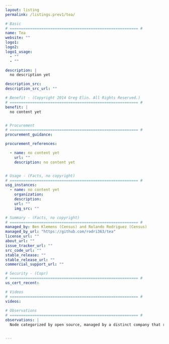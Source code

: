 ```yaml
---
layout: listing
permalink: /listings.prev1/tea/

# Basic
# ========================================================= #
name: Tea
website: ""
logo1: 
logo2:
logo1_usage:
  - ""
  - ""

description: |
  no description yet

description_src: 
description_src_url: ""

# Benefit - (Copyright 2014 Greg Elin. All Rights Reserved.)
# ========================================================= #
benefit: |
  no content yet 


# Procurement
# ========================================================= #
procurement_guidance: 

procurement_references: 

  - name: no content yet
    url: ""
    description: no content yet


# Usage - (Facts, no copyright)
# ========================================================= #
usg_instances:
  - name: no content yet
    organization: 
    description: 
    url: ""
    img_src: ""

# Summary - (Facts, no copyright)
# ========================================================= #
managed_by: Ben Klemens (Census) and Rolando Rodriguez (Census)
managed_by_url: "https://github.com/rodri363/tea"
license_url: ""
about_url: ""
issue_tracker_url: ""
src_code_url: ""
stable_release: ""
stable_release_url: ""
commercial_support_url: ""

# Security - (Copr)
# ========================================================= #
us_cert_recent: 

# Videos
# ========================================================= #
videos:
  
# Observations
# ========================================================= #
observations: |
  Node categorized by open source, managed by a distinct company that released product, available on GitHub. Single project download. Lots of  plugins.


---
```



